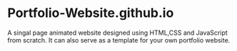 # Portfolio-Website.github.io
A singal page animated website designed using HTML,CSS and JavaScript from scratch. It can also serve as a template for your own portfolio website.
